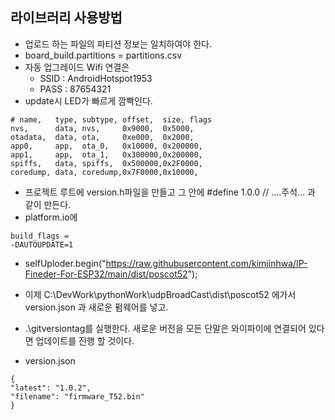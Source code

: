 ##  라이브러리 사용방법 
- 업로드 하는 파일의 파티션 정보는 일치하여야 한다.
- board_build.partitions = partitions.csv
- 자동 업그레이드 Wifi 연결은 
    - SSID : AndroidHotspot1953
    - PASS : 87654321
- update시 LED가 빠르게 깜빡인다.

```csv
# name,   type, subtype, offset,  size, flags
nvs,      data, nvs,     0x9000,  0x5000,
otadata,  data, ota,     0xe000,  0x2000,
app0,     app,  ota_0,   0x10000, 0x200000,
app1,     app,  ota_1,   0x300000,0x200000,
spiffs,   data, spiffs,  0x500000,0x2F0000,
coredump, data, coredump,0x7F0000,0x10000,
```

- 프로젝트 루트에 version.h파일을 만들고
그 안에 
#define 1.0.0 // ....주석...
과 같이 만든다. 
- platform.io에 

```
build_flags = 
-DAUTOUPDATE=1
```

- selfUploder.begin("https://raw.githubusercontent.com/kimjinhwa/IP-Fineder-For-ESP32/main/dist/poscot52");
- 이제 C:\DevWork\pythonWork\udpBroadCast\dist\poscot52 에가서 version.json 과 새로운 펌웨어를 넣고. 
- .\gitversiontag를 실행한다. 
새로운 버전을 모든 단말은 와이파이에 연결되어 있다면 업데이트를 진행 할 것이다. 

- version.json 

```
{
"latest": "1.0.2",
"filename": "firmware_T52.bin"
}
```
